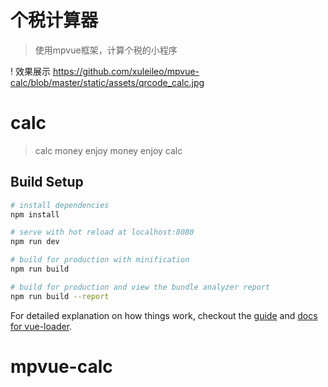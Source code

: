 # 个税计算器
> 使用mpvue框架，计算个税的小程序

! 效果展示 https://github.com/xuleileo/mpvue-calc/blob/master/static/assets/qrcode_calc.jpg

# calc

> calc money enjoy money enjoy calc

## Build Setup

``` bash
# install dependencies
npm install

# serve with hot reload at localhost:8080
npm run dev

# build for production with minification
npm run build

# build for production and view the bundle analyzer report
npm run build --report
```

For detailed explanation on how things work, checkout the [guide](http://vuejs-templates.github.io/webpack/) and [docs for vue-loader](http://vuejs.github.io/vue-loader).
# mpvue-calc
